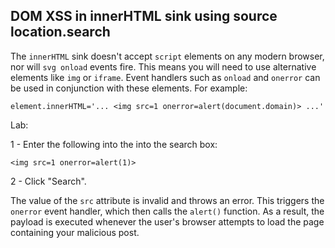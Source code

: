 ## DOM XSS in innerHTML sink using source location.search

The ```innerHTML``` sink doesn't accept ```script``` elements on any modern browser, nor will ```svg onload``` events fire. This means you will need to use alternative elements like ```img``` or ```iframe```. Event handlers such as ```onload``` and ```onerror``` can be used in conjunction with these elements. For example: 

```element.innerHTML='... <img src=1 onerror=alert(document.domain)> ...'```

Lab:

1 - Enter the following into the into the search box:

```<img src=1 onerror=alert(1)>```
    
2 - Click "Search".

The value of the ```src``` attribute is invalid and throws an error. This triggers the ```onerror``` event handler, which then calls the ```alert()``` function. As a result, the payload is executed whenever the user's browser attempts to load the page containing your malicious post.
